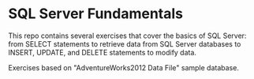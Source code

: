 # SQL Server Fundamentals

This repo contains several exercises that cover the basics of SQL Server: from SELECT statements to retrieve data from SQL Server databases to INSERT, UPDATE, and DELETE statements to modify data.

Exercises based on "AdventureWorks2012 Data File" sample database.